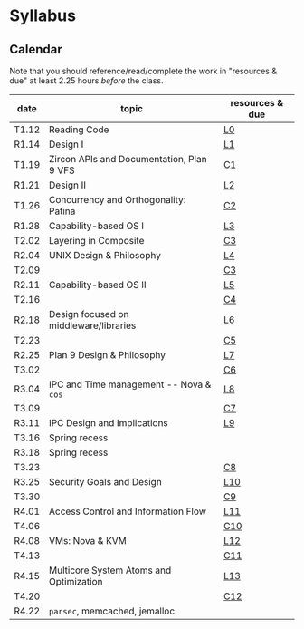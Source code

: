# Syllabus

## Calendar

Note that you should reference/read/complete the work in "resources & due" at least 2.25 hours *before* the class.

| date  | topic                                     | resources & due                                                           |
| ---   | ---                                       | ---                                                                       |
| T1.12 | Reading Code                              | [L0](./work.md#l0-reading-code)                                           |
| R1.14 | Design I                                  | [L1](./work.md#l1-constraining-system-complexity--system-design-concerns) |
| T1.19 | Zircon APIs and Documentation, Plan 9 VFS | [C1](./work.md#c1-reading-document-event-management-and-zircon)           |
| R1.21 | Design II                                 | [L2](./work.md)                                                           |
| T1.26 | Concurrency and Orthogonality: Patina     | [C2](./work.md)                                                           |
| R1.28 | Capability-based OS I                     | [L3](./work.md)                                                           |
| T2.02 | Layering in Composite                     | [C3](./work.md)                                                           |
| R2.04 | UNIX Design & Philosophy                  | [L4](./work.md)                                                           |
| T2.09 |                                           | [C3](./work.md)                                                           |
| R2.11 | Capability-based OS II                    | [L5](./work.md)                                                           |
| T2.16 |                                           | [C4](./work.md)                                                           |
| R2.18 | Design focused on middleware/libraries    | [L6](./work.md)                                                           |
| T2.23 |                                           | [C5](./work.md)                                                           |
| R2.25 | Plan 9 Design & Philosophy                | [L7](./work.md)                                                           |
| T3.02 |                                           | [C6](./work.md)                                                           |
| R3.04 | IPC and Time management -- Nova & `cos`   | [L8](./work.md)                                                           |
| T3.09 |                                           | [C7](./work.md)                                                           |
| R3.11 | IPC Design and Implications               | [L9](./work.md)                                                           |
| T3.16 | Spring recess                             |                                                                           |
| R3.18 | Spring recess                             |                                                                           |
| T3.23 |                                           | [C8](./work.md)                                                           |
| R3.25 | Security Goals and Design                 | [L10](./work.md)                                                          |
| T3.30 |                                           | [C9](./work.md)                                                           |
| R4.01 | Access Control and Information Flow       | [L11](./work.md)                                                          |
| T4.06 |                                           | [C10](./work.md)                                                          |
| R4.08 | VMs: Nova & KVM                           | [L12](./work.md)                                                          |
| T4.13 |                                           | [C11](./work.md)                                                          |
| R4.15 | Multicore System Atoms and Optimization   | [L13](./work.md)                                                          |
| T4.20 |                                           | [C12](./work.MD)                                                          |
| R4.22 | `parsec`, memcached, jemalloc             |                                                                           |
